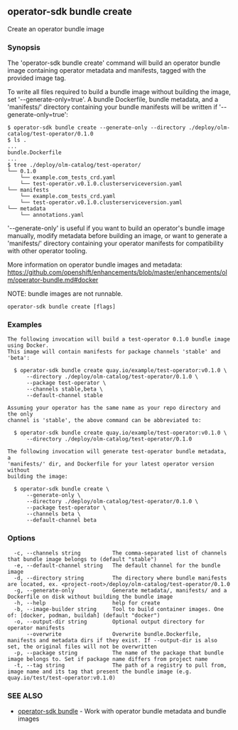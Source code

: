## operator-sdk bundle create

Create an operator bundle image

### Synopsis

The 'operator-sdk bundle create' command will build an operator
bundle image containing operator metadata and manifests, tagged with the
provided image tag.

To write all files required to build a bundle image without building the
image, set '--generate-only=true'. A bundle Dockerfile, bundle metadata, and
a 'manifests/' directory containing your bundle manifests will be written if
'--generate-only=true':

	$ operator-sdk bundle create --generate-only --directory ./deploy/olm-catalog/test-operator/0.1.0
	$ ls .
	...
	bundle.Dockerfile
	...
	$ tree ./deploy/olm-catalog/test-operator/
	└── 0.1.0
		└── example.com_tests_crd.yaml
		└── test-operator.v0.1.0.clusterserviceversion.yaml
	└── manifests
		└── example.com_tests_crd.yaml
		└── test-operator.v0.1.0.clusterserviceversion.yaml
	└── metadata
		└── annotations.yaml

'--generate-only' is useful if you want to build an operator's bundle image
manually, modify metadata before building an image, or want to generate a
'manifests/' directory containing your operator manifests for compatibility
with other operator tooling.

More information on operator bundle images and metadata:
https://github.com/openshift/enhancements/blob/master/enhancements/olm/operator-bundle.md#docker

NOTE: bundle images are not runnable.


```
operator-sdk bundle create [flags]
```

### Examples

```
The following invocation will build a test-operator 0.1.0 bundle image using Docker.
This image will contain manifests for package channels 'stable' and 'beta':

  $ operator-sdk bundle create quay.io/example/test-operator:v0.1.0 \
      --directory ./deploy/olm-catalog/test-operator/0.1.0 \
      --package test-operator \
      --channels stable,beta \
      --default-channel stable

Assuming your operator has the same name as your repo directory and the only
channel is 'stable', the above command can be abbreviated to:

  $ operator-sdk bundle create quay.io/example/test-operator:v0.1.0 \
      --directory ./deploy/olm-catalog/test-operator/0.1.0

The following invocation will generate test-operator bundle metadata, a
'manifests/' dir, and Dockerfile for your latest operator version without
building the image:

  $ operator-sdk bundle create \
      --generate-only \
      --directory ./deploy/olm-catalog/test-operator/0.1.0 \
      --package test-operator \
      --channels beta \
      --default-channel beta

```

### Options

```
  -c, --channels string          The comma-separated list of channels that bundle image belongs to (default "stable")
  -e, --default-channel string   The default channel for the bundle image
  -d, --directory string         The directory where bundle manifests are located, ex. <project-root>/deploy/olm-catalog/test-operator/0.1.0
  -g, --generate-only            Generate metadata/, manifests/ and a Dockerfile on disk without building the bundle image
  -h, --help                     help for create
  -b, --image-builder string     Tool to build container images. One of: [docker, podman, buildah] (default "docker")
  -o, --output-dir string        Optional output directory for operator manifests
      --overwrite                Overwrite bundle.Dockerfile, manifests and metadata dirs if they exist. If --output-dir is also set, the original files will not be overwritten
  -p, --package string           The name of the package that bundle image belongs to. Set if package name differs from project name
  -t, --tag string               The path of a registry to pull from, image name and its tag that present the bundle image (e.g. quay.io/test/test-operator:v0.1.0)
```

### SEE ALSO

* [operator-sdk bundle](operator-sdk_bundle.md)	 - Work with operator bundle metadata and bundle images

